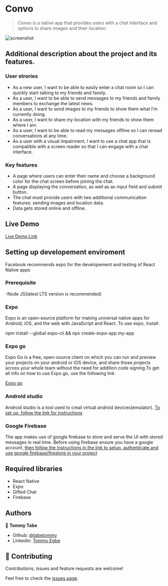 # Convo

> Convo is a native app that provides users with a chat interface and options to share images and their location.

![screenshot](./app_screenshot.png)

## Additional description about the project and its features.

### User strories

* As a new user, I want to be able to easily enter a chat room so I can quickly start talking to my friends and family.
* As a user, I want to be able to send messages to my friends and family members to exchange
the latest news.
* As a user, I want to send images to my friends to show them what I’m currently doing.
* As a user, I want to share my location with my friends to show them where I am.
* As a user, I want to be able to read my messages offline so I can reread conversations at any
time.
* As a user with a visual impairment, I want to use a chat app that is compatible with a screen reader so that I can engage with a chat interface.

### Key features

* A page where users can enter their name and choose a background color for the chat screen
before joining the chat.
* A page displaying the conversation, as well as an input field and submit button.
* The chat must provide users with two additional communication features: sending images
and location data.
* Data gets stored online and offline.


## Live Demo

[Live Demo Link](https://livedemo.com)


## Setting up developement enviroment
Facebook recommends expo for the developement and testing of React Native apps

### Prerequisite

-Node JS(latest  LTS version is recommended)
    

### Expo

Expo is an open-source platform for making universal native apps for Android, iOS, and the web with JavaScript and React. To use expo, install:

npm install --global expo-cli && npx create-expo-app my-app

### Expo go

Expo Go is a free, open-source client on which you can run and preview your projects on your android or IOS device, and share those projects across your whole team without the need for addition code signing.To get all info on how to use Expo go, use the following link

[Expo go](https://docs.expo.dev/workflow/expo-go/)

### Android studio
	
Android studio is a tool used to creat virtual android devices(emulator). [To set up, follow the link for instructions](https://developer.android.com/studio/run/emulator)

### Google Firebase
The app makes use of google firebase to store and serve the UI with stored messages in real time.
Before using firebase ensure you have a google account, [then follow the instructions in the link to setup, authenticate and use google firebase/firestore in your project](https://cloud.google.com/firestore/docs/create-database-web-mobile-client-library)


## Required libraries
* React Native
* Expo
* Gifted Chat
* Firebase


## Authors

👤 **Tommy Tabe**

- Github: [@tabetommy](https://github.com/tabetommy)
- Linkedin: [Tommy Egbe](https://www.linkedin.com/in/tommy-egbe-304464116/)


## 🤝 Contributing

Contributions, issues and feature requests are welcome!

Feel free to check the [issues page](issues/).